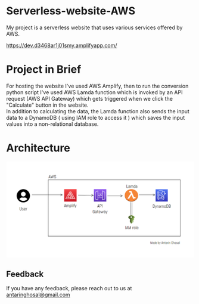 # Serverless-website-AWS

My project is a serverless website that uses various services offered by AWS.

https://dev.d3468ar1j01smy.amplifyapp.com/

# Project in Brief
For hosting the website I've used AWS Amplify, 
then to run the conversion python script I've used AWS Lamda function which is invoked by an API request (AWS API Gateway) which gets triggered when we click the "Calculate" button in the website.<br>
In addition to calculating the data, the Lamda function also sends the input data to a DynamoDB ( using IAM role to access it ) which saves the input values into a non-relational database.

# Architecture
![alt text](https://github.com/Antovex/Serverless-website-AWS/blob/main/AWS-Your-Age-in-seconds-architecture.png?raw=true)


## Feedback

If you have any feedback, please reach out to us at antaringhosal@gmail.com

